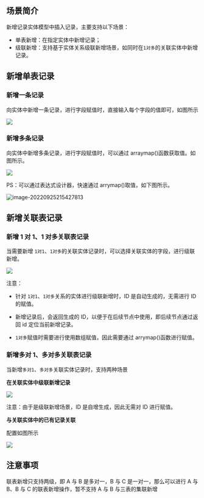 ## 场景简介

新增记录实体模型中插入记录，主要支持以下场景：

- 单表新增：在指定实体中新增记录；
- 级联新增：支持基于实体关系级联新增场景，如同时在`1对多`的关联实体中新增记录。

## 新增单表记录

### 新增一条记录

向实体中新增一条记录，进行字段赋值时，直接输入每个字段的值即可，如图所示

![](/img/服务编排/活动节点/实体活动类/新增记录01.png)

### 新增多条记录

向实体中新增多条记录，进行字段赋值时，可以通过 arraymap()函数获取值。如图所示。

![](/img/服务编排/活动节点/实体活动类/新增记录02.png)

PS：可以通过表达式设计器，快速通过 arrymap()取值，如下图所示。

![image-20220925215427813](/img/服务编排/活动节点/实体活动类/新增记录03.png)

## 新增关联表记录

### 新增 1 对 1、1 对多关联表记录

当需要新增 `1对1`、`1对多`的关联实体记录时，可以选择关联实体的字段，进行级联新增。

![](/img/服务编排/活动节点/实体活动类/新增记录04.png)

注意：

- 针对 `1对1`、`1对多`关系的实体进行级联新增时，ID 是自动生成的，无需进行 ID 的赋值。

- 新增记录后，会返回生成的 ID，以便于在后续节点中使用，即后续节点通过返回 id 定位当前新增记录。

- `1对多`赋值时需要进行使用数组赋值，因此需要通过 arrymap()函数进行赋值。

### 新增多对 1、多对多关联表记录

当新增`多对1`、`多对多`关联实体记录时，支持两种场景

**在关联实体中级联新增记录**

![](/img/服务编排/活动节点/实体活动类/新增记录05.png)

注意：由于是级联新增场景，ID 是自增生成，因此无需对 ID 进行赋值。

**与关联实体中的已有记录关联**

配置如图所示

![](/img/服务编排/活动节点/实体活动类/新增记录06.png)

## 注意事项

联表新增只支持两级，即 A 与 B 是多对一，B 与 C 是一对一，那么可以进行 A 与 B、B 与 C 的联表新增操作，暂不支持 A 与 B 与三表的集联新增
